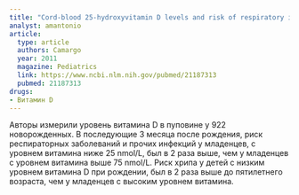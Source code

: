 ```yaml
---
title: "Cord-blood 25-hydroxyvitamin D levels and risk of respiratory infection, wheezing, and asthma"
analyst: amantonio
article:
  type: article
  authors: Camargo
  year: 2011
  magazine: Pediatrics
  link: https://www.ncbi.nlm.nih.gov/pubmed/21187313
  pubmed: 21187313
drugs:
- Витамин D
---
```


Авторы измерили уровень витамина D в пуповине у 922 новорожденных.
В последующие 3 месяца после рождения, риск респираторных заболеваний и прочих инфекций у младенцев, с уровнем витамина ниже 25 nmol/L, был в 2 раза выше, чем у младенцев с уровнем витамина выше 75 nmol/L. Риск хрипа у детей с низким уровнем витамина D при рождении, был в 2 раза выше до пятилетнего возраста, чем у младенцев с высоким уровнем витамина.
